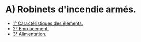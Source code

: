# A) Robinets d'incendie armés.

- [1° Caractéristiques des éléments.](1-caracteristiques-des-elements)
- [2° Emplacement.](2-emplacement)
- [3° Alimentation.](3-alimentation)
